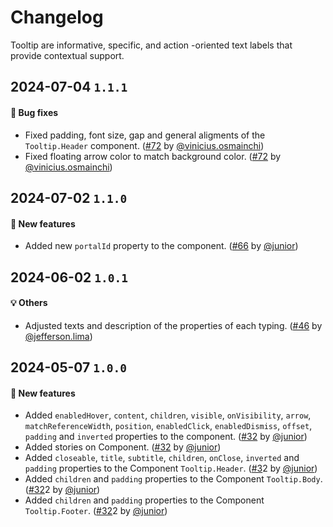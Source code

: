 # Changelog

Tooltip are informative, specific, and action -oriented text labels that provide contextual support.

## 2024-07-04 `1.1.1`

#### 🐛 Bug fixes

- Fixed padding, font size, gap and general aligments of the `Tooltip.Header` component. ([#72](https://git.rarolabs.com.br/frontend/rarui/-/merge_requests/72) by [@vinicius.osmainchi](https://git.rarolabs.com.br/vinicius.osmainchi))
- Fixed floating arrow color to match background color. ([#72](https://git.rarolabs.com.br/frontend/rarui/-/merge_requests/72) by [@vinicius.osmainchi](https://git.rarolabs.com.br/vinicius.osmainchi))

## 2024-07-02 `1.1.0`

#### 🎉 New features

- Added new `portalId` property to the component. ([#66](https://git.rarolabs.com.br/frontend/rarui/-/merge_requests/66) by [@junior](https://git.rarolabs.com.br/junior))

## 2024-06-02 `1.0.1`

#### 💡 Others

- Adjusted texts and description of the properties of each typing. ([#46](https://git.rarolabs.com.br/frontend/rarui/-/merge_requests/46) by [@jefferson.lima](https://git.rarolabs.com.br/jefferson.lima))

## 2024-05-07 `1.0.0`

#### 🎉 New features

- Added `enabledHover`, `content`, `children`, `visible`, `onVisibility`, `arrow`, `matchReferenceWidth`, `position`, `enabledClick`, `enabledDismiss`, `offset`, `padding` and `inverted` properties to the component. ([#32](https://git.rarolabs.com.br/frontend/rarui/-/merge_requests/32) by [@junior](https://git.rarolabs.com.br/junior))
- Added stories on Component. ([#32](https://git.rarolabs.com.br/frontend/rarui/-/merge_requests/32) by [@junior](https://git.rarolabs.com.br/junior))
- Added `closeable`, `title`, `subtitle`, `children`, `onClose`, `inverted` and `padding` properties to the Component `Tooltip.Header`. ([#3](https://git.rarolabs.com.br/frontend/rarui/-/merge_requests/3)2 by [@junior](https://git.rarolabs.com.br/junior))
- Added `children` and `padding` properties to the Component `Tooltip.Body`. ([#32](https://git.rarolabs.com.br/frontend/rarui/-/merge_requests/32)2 by [@junior](https://git.rarolabs.com.br/junior))
- Added `children` and `padding` properties to the Component `Tooltip.Footer`. ([#32](https://git.rarolabs.com.br/frontend/rarui/-/merge_requests/32)2 by [@junior](https://git.rarolabs.com.br/junior))

<!-- #### 🛠 Breaking changes -->

<!-- #### 📚 3rd party library updates -->

<!-- #### 🎉 New features -->

<!-- #### 🐛 Bug fixes -->

<!-- #### 💡 Others -->
